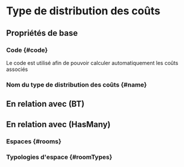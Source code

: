 # Type de distribution des coûts



## Propriétés de base

### Code {#code}
        
Le code est utilisé afin de pouvoir calculer automatiquement les coûts associés
### Nom du type de distribution des coûts {#name}
        


## En relation avec (BT)



## En relation avec (HasMany)

### Espaces {#rooms}
        

### Typologies d'espace {#roomTypes}
        


<!--- THIS FILE IS GENERATED PLEASE DO NOT EDIT IT DIRECTLY --->
